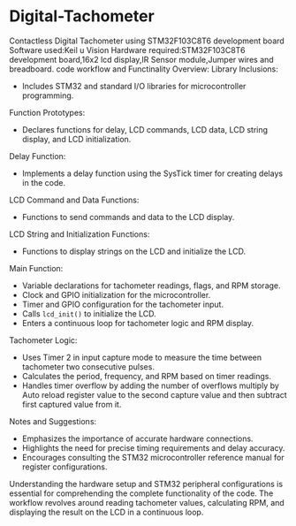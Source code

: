 # Digital-Tachometer
Contactless Digital Tachometer using STM32F103C8T6 development board
Software used:Keil u Vision
Hardware required:STM32F103C8T6 development board,16x2 lcd display,IR Sensor module,Jumper wires and breadboard.
code workflow and Functinality Overview:
Library Inclusions:
   - Includes STM32 and standard I/O libraries for microcontroller programming.

Function Prototypes:
   - Declares functions for delay, LCD commands, LCD data, LCD string display, and LCD initialization.

Delay Function:
   - Implements a delay function using the SysTick timer for creating delays in the code.

LCD Command and Data Functions:
   - Functions to send commands and data to the LCD display.

LCD String and Initialization Functions:
   - Functions to display strings on the LCD and initialize the LCD.

Main Function:
   - Variable declarations for tachometer readings, flags, and RPM storage.
   - Clock and GPIO initialization for the microcontroller.
   - Timer and GPIO configuration for the tachometer input.
   - Calls `lcd_init()` to initialize the LCD.
   - Enters a continuous loop for tachometer logic and RPM display.

Tachometer Logic:
   - Uses Timer 2 in input capture mode to measure the time between tachometer two consecutive pulses.
   - Calculates the period, frequency, and RPM based on timer readings.
   - Handles timer overflow by adding the number of overflows multiply by Auto reload register value to the second capture value and then subtract first captured value from it.

Notes and Suggestions:
   - Emphasizes the importance of accurate hardware connections.
   - Highlights the need for precise timing requirements and delay accuracy.
   - Encourages consulting the STM32 microcontroller reference manual for register configurations.

Understanding the hardware setup and STM32 peripheral configurations is essential for comprehending the complete functionality of the code. The workflow revolves around reading tachometer values, calculating RPM, and displaying the result on the LCD in a continuous loop.
